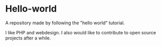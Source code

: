 # Hello-world
A repository made by following the "hello world" tutorial.

I like PHP and webdesign. I also would like to contribute to open source projects after a while.
